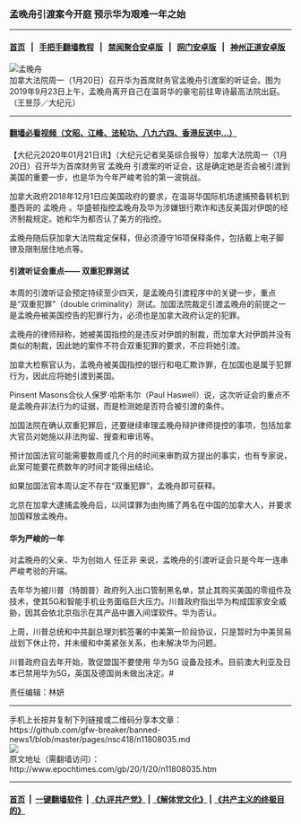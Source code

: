 ### 孟晚舟引渡案今开庭 预示华为艰难一年之始
------------------------

#### [首页](https://github.com/gfw-breaker/banned-news1/blob/master/README.md) &nbsp;&nbsp;|&nbsp;&nbsp; [手把手翻墙教程](https://github.com/gfw-breaker/guides/wiki) &nbsp;&nbsp;|&nbsp;&nbsp; [禁闻聚合安卓版](https://github.com/gfw-breaker/bn-android) &nbsp;&nbsp;|&nbsp;&nbsp; [网门安卓版](https://github.com/oGate2/oGate) &nbsp;&nbsp;|&nbsp;&nbsp; [神州正道安卓版](https://github.com/SzzdOgate/update) 



<div><img alt="孟晚舟" class="aligncenter wp-post-image" src="http://i.epochtimes.com/assets/uploads/2019/09/1-v-1-600x400.jpg"/>
<div class="red16 caption">
 加拿大法院周一（1月20日）召开华为首席财务官孟晚舟引渡案的听证会。图为2019年9月23日上午，孟晚舟离开自己在温哥华的豪宅前往卑诗最高法院出庭。（王昱莎／大纪元）
</div>
</div><hr/>

#### [翻墙必看视频（文昭、江峰、法轮功、八九六四、香港反送中...）](http://167.172.214.107/home.html)

<div><p>
 【大纪元2020年01月21日讯】（大纪元记者吴英综合报导）加拿大法院周一（1月20日）召开华为首席财务官
 <ok href="http://www.epochtimes.com/gb/tag/%E5%AD%9F%E6%99%9A%E8%88%9F.html">
  孟晚舟
 </ok>
 引渡案的听证会，这是确定她是否会被引渡到美国的重要一步，也是华为今年严峻考验的第一波挑战。
</p>
<p>
 加拿大政府2018年12月1日应美国政府的要求，在温哥华国际机场逮捕预备转机到墨西哥的
 <ok href="http://www.epochtimes.com/gb/tag/%E5%AD%9F%E6%99%9A%E8%88%9F.html">
  孟晚舟
 </ok>
 。华盛顿指控孟晚舟及华为涉嫌银行欺诈和违反美国对伊朗的经济制裁规定。她和华为都否认了美方的指控。
</p>
<p>
 孟晚舟随后获加拿大法院裁定保释，但必须遵守16项保释条件，包括戴上电子脚镣及限制居住地点等。
</p>
<h4>
 <strong>
  引渡听证会重点——
 </strong>
 <strong>
  双重犯罪测试
 </strong>
</h4>
<p>
 本周的引渡听证会预定持续至少四天，是孟晚舟引渡程序中的关键一步，重点是“双重犯罪”（double criminality）测试。加国法院裁定引渡孟晚舟的前提之一是孟晚舟被美国控告的犯罪行为，必须也是加拿大政府认定的犯罪。
</p>
<p>
 孟晚舟的律师辩称，她被美国指控的是违反对伊朗的制裁，而加拿大对伊朗并没有类似的制裁，因此她的案件不符合双重犯罪的要求，不应将她引渡。
</p>
<p>
 加拿大检察官认为，孟晚舟被美国指控的银行和电汇欺诈罪，在加国也是属于犯罪行为，因此应将她引渡到美国。
</p>
<p>
 Pinsent Masons合伙人保罗·哈斯韦尔（Paul Haswell）说，这次听证会的重点不是孟晚舟非法行为的证据，而是检测她是否符合被引渡的条件。
</p>
<p>
 加国法院在确认双重犯罪后，还要继续审理孟晚舟辩护律师提控的事项，包括加拿大官员对她施以非法拘留、搜查和审讯等。
</p>
<p>
 预计加国法官可能需要数周或几个月的时间来审酌双方提出的事实，也有专家说，此案可能要花费数年的时间才能得出结论。
</p>
<p>
 如果加国法官本周认定不存在“双重犯罪”，孟晚舟即可获释。
</p>
<p>
 北京在加拿大逮捕孟晚舟后，以间谍罪为由拘捕了两名在中国的加拿大人，并要求加国释放孟晚舟。
</p>
<h4>
 <strong>
  华为严峻的一年
 </strong>
</h4>
<p>
 对孟晚舟的父亲、华为创始人
 <ok href="http://www.epochtimes.com/gb/tag/%E4%BB%BB%E6%AD%A3%E9%9D%9E.html">
  任正非
 </ok>
 来说，孟晚舟的引渡听证会只是今年一连串严峻考验的开端。
</p>
<p>
 去年华为被川普（特朗普）政府列入出口管制黑名单，禁止其购买美国的零组件及技术，使其5G和智能手机业务面临巨大压力。川普政府指出华为构成国家安全威胁，因其会依北京指示在其产品中置入间谍软件。华为否认。
</p>
<p>
 上周，川普总统和中共副总理刘鹤签署的中美第一阶段协议，只是暂时为中美贸易战划下休止符，并未缓和中美紧张关系，也未解决华为问题。
</p>
<p>
 川普政府自去年开始，敦促盟国不要使用
 <ok href="http://www.epochtimes.com/gb/tag/%E5%8D%8E%E4%B8%BA5g.html">
  华为5G
 </ok>
 设备及技术。目前澳大利亚及日本已禁用华为5G，英国及德国尚未做出决定。#
</p>
<p>
 责任编辑：林妍
</p>
</div>
<hr/>
手机上长按并复制下列链接或二维码分享本文章：<br/>
https://github.com/gfw-breaker/banned-news1/blob/master/pages/nsc418/n11808035.md <br/>
<a href='https://github.com/gfw-breaker/banned-news1/blob/master/pages/nsc418/n11808035.md'><img src='https://github.com/gfw-breaker/banned-news1/blob/master/pages/nsc418/n11808035.md.png'/></a> <br/>
原文地址（需翻墙访问）：http://www.epochtimes.com/gb/20/1/20/n11808035.htm


------------------------
#### [首页](https://github.com/gfw-breaker/banned-news1/blob/master/README.md) &nbsp;|&nbsp; [一键翻墙软件](https://github.com/gfw-breaker/nogfw/blob/master/README.md) &nbsp;| [《九评共产党》](https://github.com/gfw-breaker/9ping.md/blob/master/README.md#九评之一评共产党是什么) | [《解体党文化》](https://github.com/gfw-breaker/jtdwh.md/blob/master/README.md) | [《共产主义的终极目的》](https://github.com/gfw-breaker/gczydzjmd.md/blob/master/README.md)


<img src='http://gfw-breaker.win/banned-news/pages/nsc418/n11808035.md' width='0px' height='0px'/>
